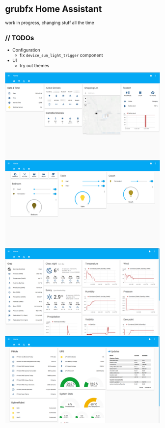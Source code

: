 # grubfx Home Assistant

work in progress, changing stuff all the time

## // TODOs
- Configuration
  - fix `device_sun_light_trigger` component
- UI
  - try out themes

![screenshot0](./pics/00.png)
![screenshot0](./pics/01.png)
![screenshot0](./pics/02.png)
![screenshot0](./pics/03.png)
